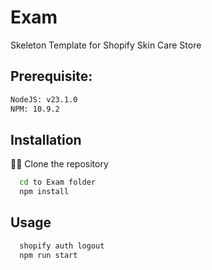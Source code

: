 # Exam
Skeleton Template for Shopify Skin Care Store

## Prerequisite:

```bash
NodeJS: v23.1.0
NPM: 10.9.2
```


## Installation


👨‍💻 Clone the repository

```bash
  cd to Exam folder
  npm install

```
    
## Usage

```bash
  shopify auth logout
  npm run start

```
